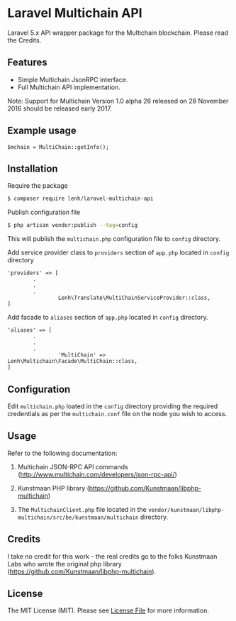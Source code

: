# Laravel Multichain API

Laravel 5.x API wrapper package for the Multichain blockchain. Please read the Credits. 

## Features
- Simple Multichain JsonRPC interface.
- Full Multichain API implementation.

Note: Support for Multichain Version 1.0 alpha 26 released on 28 November 2016 should be released early 2017.  

## Example usage
```
$mchain = MultiChain::getInfo();
```
## Installation
Require the package 
``` bash
$ composer require lenh/laravel-multichain-api
```
Publish configuration file

``` bash
$ php artisan vendor:publish --tag=config
```
This will publish the `multichain.php` configuration file to `config` directory.

Add service provider class to `providers` section of `app.php` located in `config` directory 
``` 
'providers' => [
        .
        .
        .
		        Lenh\Translate\MultiChainServiceProvider::class,
]
```
Add facade to `aliases` section of `app.php` located in `config` directory. 
``` 
'aliases' => [
        .
        .
        .
		        'MultiChain' => Lenh\Multichain\Facade\MultiChain::class,
]
```
## Configuration
Edit `multichain.php` loated in the `config` directory providing the required credentials as per the `multichain.conf` file on the node you wish to access.

## Usage

Refer to the following documentation:

1. Multichain JSON-RPC API commands (http://www.multichain.com/developers/json-rpc-api/)

2. Kunstmaan PHP library (https://github.com/Kunstmaan/libphp-multichain) 

3. The `MultichainClient.php` file located in the `vendor/kunstmaan/libphp-multichain/src/be/kunstmaan/multichain` directory.

## Credits
I take no credit for this work - the real credits go to the folks Kunstmaan Labs who wrote the original php library (https://github.com/Kunstmaan/libphp-multichain).

## License

The MIT License (MIT). Please see [License File](LICENSE.md) for more information.
